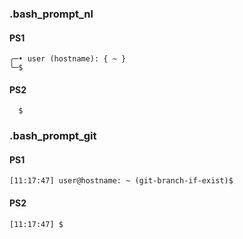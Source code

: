 ### .bash_prompt_nl
#### PS1
```
╭─• user (hostname): { ~ }
╰─$
```
#### PS2
```
  $
```
### .bash_prompt_git
#### PS1
```
[11:17:47] user@hostname: ~ (git-branch-if-exist)$
```
#### PS2
```
[11:17:47] $
```
